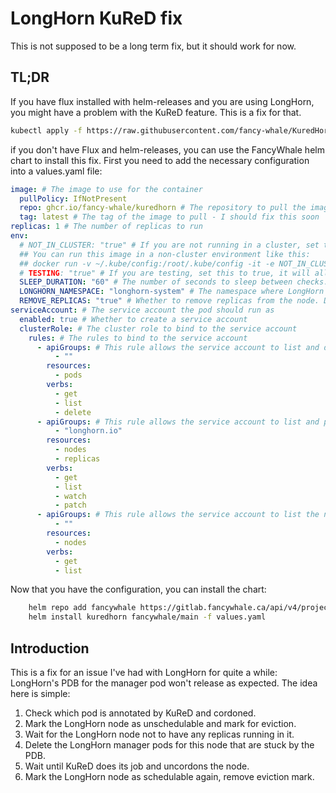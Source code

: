 # LongHorn KuReD fix

This is not supposed to be a long term fix, but it should work for now.

## TL;DR

If you have flux installed with helm-releases and you are using LongHorn, you might have a problem with the KuReD feature. This is a fix for that.

```bash
kubectl apply -f https://raw.githubusercontent.com/fancy-whale/KuredHorn/main/helmrelease.yaml
```

if you don't have Flux and helm-releases, you can use the FancyWhale helm chart to install this fix. First you need to add the necessary configuration into a values.yaml file:

```yaml
image: # The image to use for the container
  pullPolicy: IfNotPresent
  repo: ghcr.io/fancy-whale/kuredhorn # The repository to pull the image from
  tag: latest # The tag of the image to pull - I should fix this soon
replicas: 1 # The number of replicas to run
env:
  # NOT_IN_CLUSTER: "true" # If you are not running in a cluster, set this to true, it will allow you to run this in a non-cluster environment
  ## You can run this image in a non-cluster environment like this:
  ## docker run -v ~/.kube/config:/root/.kube/config -it -e NOT_IN_CLUSTER=true ghcr.io/fancy-whale/kuredhorn:latest
  # TESTING: "true" # If you are testing, set this to true, it will allow you to run this only once, without the need to get stuck in a loop
  SLEEP_DURATION: "60" # The number of seconds to sleep between checks. Default is 60
  LONGHORN_NAMESPACE: "longhorn-system" # The namespace where LongHorn is installed. Default is longhorn-system
  REMOVE_REPLICAS: "true" # Whether to remove replicas from the node. Default is False.
serviceAccount: # The service account the pod should run as
  enabled: true # Whether to create a service account
  clusterRole: # The cluster role to bind to the service account
    rules: # The rules to bind to the service account
      - apiGroups: # This rule allows the service account to list and delete pods for deleting the longhorn manager pods
          - ""
        resources:
          - pods
        verbs:
          - get
          - list
          - delete
      - apiGroups: # This rule allows the service account to list and patch the longhorn nodes and replicas
          - "longhorn.io"
        resources:
          - nodes
          - replicas
        verbs:
          - get
          - list
          - watch
          - patch
      - apiGroups: # This rule allows the service account to list the nodes in the cluster - to check for the kured annotation
          - ""
        resources:
          - nodes
        verbs:
          - get
          - list
```

Now that you have the configuration, you can install the chart:

```bash
    helm repo add fancywhale https://gitlab.fancywhale.ca/api/v4/projects/104/packages/helm/stable
    helm install kuredhorn fancywhale/main -f values.yaml
```

## Introduction

This is a fix for an issue I've had with LongHorn for quite a while: LongHorn's PDB for the manager pod won't release as expected. The idea here is simple:

1. Check which pod is annotated by KuReD and cordoned.
2. Mark the LongHorn node as unschedulable and mark for eviction.
3. Wait for the LongHorn node not to have any replicas running in it.
4. Delete the LongHorn manager pods for this node that are stuck by the PDB.
5. Wait until KuReD does its job and uncordons the node.
6. Mark the LongHorn node as schedulable again, remove eviction mark.
